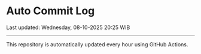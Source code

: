 # Auto Commit Log

Last updated: Wednesday, 08-10-2025 20:25 WIB

---

This repository is automatically updated every hour using GitHub Actions.

